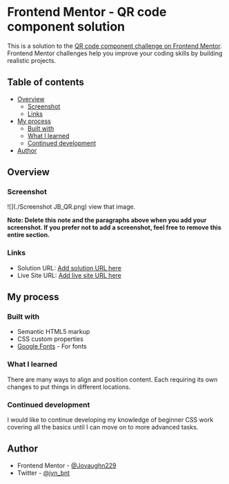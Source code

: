 # Frontend Mentor - QR code component solution

This is a solution to the [QR code component challenge on Frontend Mentor](https://www.frontendmentor.io/challenges/qr-code-component-iux_sIO_H). Frontend Mentor challenges help you improve your coding skills by building realistic projects. 

## Table of contents

- [Overview](#overview)
  - [Screenshot](#screenshot)
  - [Links](#links)
- [My process](#my-process)
  - [Built with](#built-with)
  - [What I learned](#what-i-learned)
  - [Continued development](#continued-development)
- [Author](#author)

## Overview

### Screenshot

![](./Screenshot JB_QR.png) view that image.

**Note: Delete this note and the paragraphs above when you add your screenshot. If you prefer not to add a screenshot, feel free to remove this entire section.**

### Links

- Solution URL: [Add solution URL here](https://your-solution-url.com)
- Live Site URL: [Add live site URL here](https://your-live-site-url.com)

## My process

### Built with

- Semantic HTML5 markup
- CSS custom properties
- [Google Fonts](https://fonts.google.com/specimen/Outfit) - For fonts


### What I learned

There are many ways to align and position content. Each requiring its own changes to put things in different locations.

### Continued development

I would like to continue developing my knowledge of beginner CSS work covering all the basics until I can move on to more advanced tasks.

## Author

- Frontend Mentor - [@Jovaughn229](https://www.frontendmentor.io/profile/Jovaughn229)
- Twitter - [@jvn_bnt](https://www.twitter.com/jvn_bnt)
